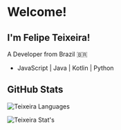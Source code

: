 # Welcome!
## I'm Felipe Teixeira!

<p>A Developer from Brazil 🇧🇷</p>

- JavaScript | Java | Kotlin | Python

## GitHub Stats
![Teixeira Languages](https://github-readme-stats.vercel.app/api/top-langs/?username=teixeira0x&layout=compact&langs_count=16&theme=gotham)

![Teixeira Stat's](https://github-readme-stats.vercel.app/api?username=teixeira0x&show_icons=true&theme=gotham&include_all_commits=true&count_private=false)
